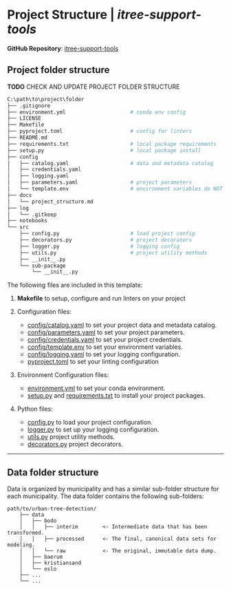 
# Project Structure | *itree-support-tools*

**GitHub Repository**: [itree-support-tools](https://github.com/NINAnor/itree-support-tools)

## Project folder structure

**TODO** CHECK AND UPDATE PROJECT FOLDER STRUCTURE

```bash
C:\path\to\project\folder	
├── .gitignore
├── environment.yml                     # conda env config
├── LICENSE
├── Makefile                                    
├── pyproject.toml                      # config for linters
├── README.md
├── requirements.txt                    # local package requirements
├── setup.py                            # local package install 
├── config
│   ├── catalog.yaml                    # data and metadata catalog
│   ├── credentials.yaml            
│   ├── logging.yaml                    
│   ├── parameters.yaml                 # project parameters
│   └── template.env                    # environment variables do NOT commit
├── docs
│   └── project_structure.md
├── log
│   └── .gitkeep
├── notebooks
└── src
    ├── config.py                       # load project config
    ├── decorators.py                   # project decorators
    ├── logger.py                       # logging config
    ├── utils.py                        # project utility methods       
    ├── __init__.py
    └── sub-package
        └── __init__.py
```


The following files are included in this template:

1. **Makefile** to setup, configure and run linters on your project

2. Configuration files:
    - [config/catalog.yaml](config/config.yaml) to set your project data and metadata catalog. 
    - [config/parameters.yaml](config/parameters.yaml) to set your project parameters.
    - [config/credentials.yaml](config/credentials.yaml) to set your project credentials.
    - [config/template.env](config/template.env) to set your environment variables. 
    - [config/logging.yaml](config/logging.yaml) to set your logging configuration.
    - [pyproject.toml](pyproject.toml) to set your linting configuration 

3. Environment Configuration files:
    - [environment.yml](environment.yml) to set your conda environment.
    - [setup.py](setup.py) and [requirements.txt](requirements.txt) to install your project packages. 

4. Python files:
    - [config.py](src/config.py) to load your project configuration.
    - [logger.py](src/logger.py) to set up your logging configuration.
    - [utils.py](src/utils.py) project utility methods.
    - [decorators.py](src/decorators.py) project decorators.

-------


## Data folder structure
Data is organized by municipality and has a similar sub-folder structure for each municipality. The data folder contains the following sub-folders:

```shell
path/to/urban-tree-detection/
    ├── data
    │   ├── bodo
    │   │   ├── interim        <- Intermediate data that has been transformed.
    │   │   ├── processed      <- The final, canonical data sets for modeling.
    │   │   └── raw            <- The original, immutable data dump.
    │   ├── baerum
    │   ├── kristiansand
    │   └── oslo
    ├── ...
    └── ...
```